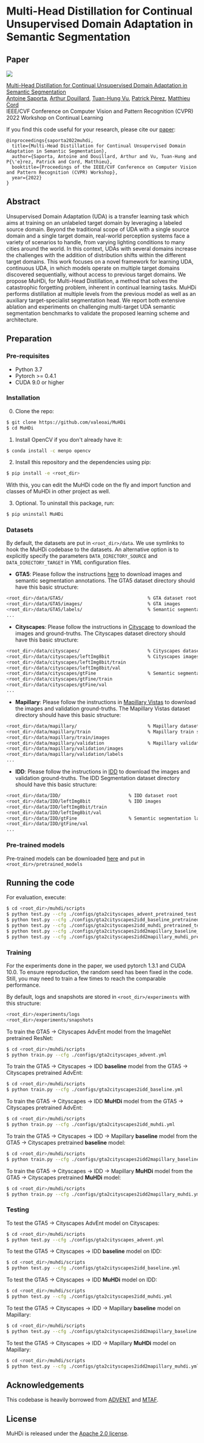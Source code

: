 # Multi-Head Distillation for Continual Unsupervised Domain Adaptation in Semantic Segmentation

## Paper
![](./teaser.png)

[Multi-Head Distillation for Continual Unsupervised Domain Adaptation in Semantic Segmentation](https://arxiv.org/abs/2204.11667)  
 [Antoine Saporta](https://www.linkedin.com/in/antoine-saporta-08a503227/), [Arthur Douillard](https://arthurdouillard.com), [Tuan-Hung Vu](https://tuanhungvu.github.io/), [Patrick Pérez](https://ptrckprz.github.io/), [Matthieu Cord](http://webia.lip6.fr/~cord/)    
 IEEE/CVF Conference on Computer Vision and Pattern Recognition (CVPR) 2022 Workshop on Continual Learning

If you find this code useful for your research, please cite our [paper](https://arxiv.org/abs/2204.11667):

```
@inproceedings{saporta2022muhdi,
  title={Multi-Head Distillation for Continual Unsupervised Domain Adaptation in Semantic Segmentation},
  author={Saporta, Antoine and Douillard, Arthur and Vu, Tuan-Hung and P{\'e}rez, Patrick and Cord, Matthieu},
  booktitle={Proceedings of the IEEE/CVF Conference on Computer Vision and Pattern Recognition (CVPR) Workshop},
  year={2022}
}
```

## Abstract
Unsupervised Domain Adaptation (UDA) is a transfer learning task which aims at training on an unlabeled target domain by leveraging a labeled source domain. Beyond the traditional scope of UDA with a single source domain and a single target domain, real-world perception systems face a variety of scenarios to handle, from varying lighting conditions to many cities around the world. In this context, UDAs with several domains increase the challenges with the addition of distribution shifts within the different target domains. This work focuses on a novel framework for learning UDA, continuous UDA, in which models operate on multiple target domains discovered sequentially, without access to previous target domains. We propose MuHDi, for Multi-Head Distillation, a method that solves the catastrophic forgetting problem, inherent in continual learning tasks. MuHDi performs distillation at multiple levels from the previous model as well as an auxiliary target-specialist segmentation head. We report both extensive ablation and experiments on challenging multi-target UDA semantic segmentation benchmarks to validate the proposed learning scheme and architecture.

## Preparation

### Pre-requisites
* Python 3.7
* Pytorch >= 0.4.1
* CUDA 9.0 or higher

### Installation
0. Clone the repo:
```bash
$ git clone https://github.com/valeoai/MuHDi
$ cd MuHDi
```

1. Install OpenCV if you don't already have it:

```bash
$ conda install -c menpo opencv
```

2. Install this repository and the dependencies using pip:
```bash
$ pip install -e <root_dir>
```

With this, you can edit the MuHDi code on the fly and import function
and classes of MuHDi in other project as well.

3. Optional. To uninstall this package, run:
```bash
$ pip uninstall MuHDi
```

### Datasets
By default, the datasets are put in ```<root_dir>/data```. We use symlinks to hook the MuHDi codebase to the datasets. An alternative option is to explicitly specify the parameters ```DATA_DIRECTORY_SOURCE``` and ```DATA_DIRECTORY_TARGET``` in YML configuration files.

* **GTA5**: Please follow the instructions [here](https://download.visinf.tu-darmstadt.de/data/from_games/) to download images and semantic segmentation annotations. The GTA5 dataset directory should have this basic structure:
```bash
<root_dir>/data/GTA5/                               % GTA dataset root
<root_dir>/data/GTA5/images/                        % GTA images
<root_dir>/data/GTA5/labels/                        % Semantic segmentation labels
...
```

* **Cityscapes**: Please follow the instructions in [Cityscape](https://www.cityscapes-dataset.com/) to download the images and ground-truths. The Cityscapes dataset directory should have this basic structure:
```bash
<root_dir>/data/cityscapes/                         % Cityscapes dataset root
<root_dir>/data/cityscapes/leftImg8bit              % Cityscapes images
<root_dir>/data/cityscapes/leftImg8bit/train
<root_dir>/data/cityscapes/leftImg8bit/val
<root_dir>/data/cityscapes/gtFine                   % Semantic segmentation labels
<root_dir>/data/cityscapes/gtFine/train
<root_dir>/data/cityscapes/gtFine/val
...
```

* **Mapillary**: Please follow the instructions in [Mapillary Vistas](https://www.mapillary.com/dataset/vistas) to download the images and validation ground-truths. The Mapillary Vistas dataset directory should have this basic structure:
```bash
<root_dir>/data/mapillary/                          % Mapillary dataset root
<root_dir>/data/mapillary/train                     % Mapillary train set
<root_dir>/data/mapillary/train/images
<root_dir>/data/mapillary/validation                % Mapillary validation set
<root_dir>/data/mapillary/validation/images
<root_dir>/data/mapillary/validation/labels
...
```

* **IDD**: Please follow the instructions in [IDD](https://idd.insaan.iiit.ac.in/) to download the images and validation ground-truths. The IDD Segmentation dataset directory should have this basic structure:
```bash
<root_dir>/data/IDD/                         % IDD dataset root
<root_dir>/data/IDD/leftImg8bit              % IDD images
<root_dir>/data/IDD/leftImg8bit/train
<root_dir>/data/IDD/leftImg8bit/val
<root_dir>/data/IDD/gtFine                   % Semantic segmentation labels
<root_dir>/data/IDD/gtFine/val
...
```

### Pre-trained models
Pre-trained models can be downloaded [here](https://github.com/valeoai/MuHDi/releases) and put in ```<root_dir>/pretrained_models```

## Running the code
For evaluation, execute:
```bash
$ cd <root_dir>/muhdi/scripts
$ python test.py --cfg ./configs/gta2cityscapes_advent_pretrained_test.yml
$ python test.py --cfg ./configs/gta2cityscapes2idd_baseline_pretrained_test.yml
$ python test.py --cfg ./configs/gta2cityscapes2idd_muhdi_pretrained_test.yml
$ python test.py --cfg ./configs/gta2cityscapes2idd2mapillary_baseline_pretrained_test.yml
$ python test.py --cfg ./configs/gta2cityscapes2idd2mapillary_muhdi_pretrained_test.yml
```

### Training
For the experiments done in the paper, we used pytorch 1.3.1 and CUDA 10.0. To ensure reproduction, the random seed has been fixed in the code. Still, you may need to train a few times to reach the comparable performance.

By default, logs and snapshots are stored in ```<root_dir>/experiments``` with this structure:
```bash
<root_dir>/experiments/logs
<root_dir>/experiments/snapshots
```

To train the GTA5 -> Cityscapes AdvEnt model from the ImageNet pretrained ResNet:
```bash
$ cd <root_dir>/muhdi/scripts
$ python train.py --cfg ./configs/gta2cityscapes_advent.yml
```

To train the GTA5 -> Cityscapes -> IDD **baseline** model from the GTA5 -> Cityscapes pretrained AdvEnt:
```bash
$ cd <root_dir>/muhdi/scripts
$ python train.py --cfg ./configs/gta2cityscapes2idd_baseline.yml
```

To train the GTA5 -> Cityscapes -> IDD **MuHDi** model from the GTA5 -> Cityscapes pretrained AdvEnt:
```bash
$ cd <root_dir>/muhdi/scripts
$ python train.py --cfg ./configs/gta2cityscapes2idd_muhdi.yml
```

To train the GTA5 -> Cityscapes -> IDD -> Mapillary **baseline** model from the GTA5 -> Cityscapes pretrained **baseline** model:
```bash
$ cd <root_dir>/muhdi/scripts
$ python train.py --cfg ./configs/gta2cityscapes2idd2mapillary_baseline.yml
```

To train the GTA5 -> Cityscapes -> IDD -> Mapillary **MuHDi** model from the GTA5 -> Cityscapes pretrained **MuHDi** model:
```bash
$ cd <root_dir>/muhdi/scripts
$ python train.py --cfg ./configs/gta2cityscapes2idd2mapillary_muhdi.yml
```

### Testing
To test the GTA5 -> Cityscapes AdvEnt model on Cityscapes:
```bash
$ cd <root_dir>/muhdi/scripts
$ python test.py --cfg ./configs/gta2cityscapes_advent.yml
```

To test the GTA5 -> Cityscapes -> IDD **baseline** model on IDD:
```bash
$ cd <root_dir>/muhdi/scripts
$ python test.py --cfg ./configs/gta2cityscapes2idd_baseline.yml
```

To test the GTA5 -> Cityscapes -> IDD **MuHDi** model on IDD:
```bash
$ cd <root_dir>/muhdi/scripts
$ python test.py --cfg ./configs/gta2cityscapes2idd_muhdi.yml
```

To test the GTA5 -> Cityscapes -> IDD -> Mapillary **baseline** model on Mapillary:
```bash
$ cd <root_dir>/muhdi/scripts
$ python test.py --cfg ./configs/gta2cityscapes2idd2mapillary_baseline.yml
```

To test the GTA5 -> Cityscapes -> IDD -> Mapillary **MuHDi** model on Mapillary:
```bash
$ cd <root_dir>/muhdi/scripts
$ python test.py --cfg ./configs/gta2cityscapes2idd2mapillary_muhdi.yml
```

## Acknowledgements
This codebase is heavily borrowed from [ADVENT](https://github.com/valeoai/ADVENT) and [MTAF](https://github.com/valeoai/MTAF).

## License
MuHDi is released under the [Apache 2.0 license](./LICENSE).
